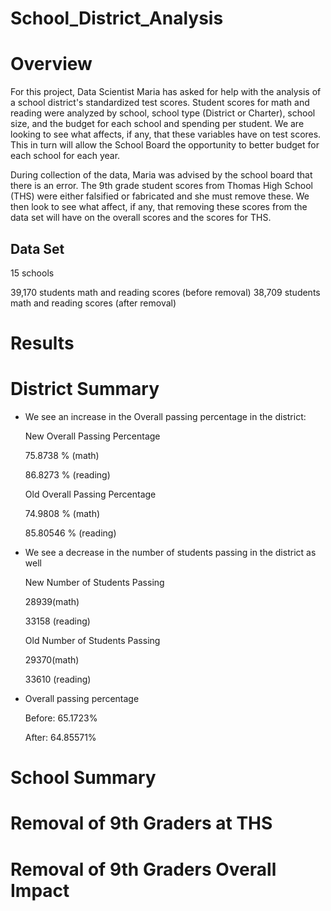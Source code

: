 # School_District_Analysis #

# **Overview** #

For this project, Data Scientist Maria has asked for help with the analysis of a school district's standardized test scores. Student scores for math and reading were analyzed by school, school type (District or Charter), school size, and the budget for each school and spending per student. We are looking to see what affects, if any, that these variables have on test scores. This in turn will allow the School Board the opportunity to better budget for each school for each year.

During collection of the data, Maria was advised by the school board that there is an error. The 9th grade student scores from Thomas High School (THS) were either falsified or fabricated and she must remove these. We then look to see what affect, if any, that removing these scores from the data set will have on the overall scores and the scores for THS.

## Data Set ##

15 schools 

39,170 students math and reading scores (before removal)
38,709 students math and reading scores (after removal)


# Results #

# **District Summary** #

- We see an increase in the Overall passing percentage in the district:

  New Overall Passing Percentage
  
  75.8738 % (math)
  
  86.8273 % (reading) 

  Old Overall Passing Percentage
  
  74.9808 % (math)
  
  85.80546 % (reading) 


- We see a decrease in the number of students passing in the district as well

  New Number of Students Passing
  
  28939(math)
  
  33158 (reading)
  

  Old Number of Students Passing
  
  29370(math)
  
  33610 (reading) 
  

- Overall passing percentage

  Before: 65.1723%
  
  After: 64.85571%
  

# **School Summary** #

# **Removal of 9th Graders at THS** #

# **Removal of 9th Graders Overall Impact** #
